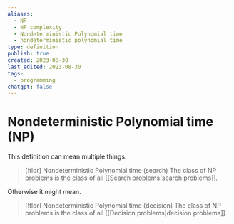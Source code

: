 ```yaml
---
aliases:
  - NP
  - NP complexity
  - Nondeterministic Polynomial time
  - nondeterministic polynomial time
type: definition
publish: true
created: 2023-08-30
last_edited: 2023-08-30
tags:
  - programming
chatgpt: false
---
```

# Nondeterministic Polynomial time (NP)

This definition can mean multiple things.

>[!tldr] Nondeterministic Polynomial time (search)
>The class of NP problems is the class of all [[Search problems|search problems]].

Otherwise it might mean.

>[!tldr] Nondeterministic Polynomial time (decision)
>The class of NP problems is the class of all [[Decision problems|decision problems]].

